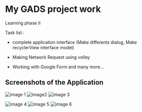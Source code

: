 # My GADS project work
Learning phase II

Task list : 

  - complete application interface (Make differents dialog, Make recyclerView interface model)
      
  - Making Network Request using volley
  
  - Working with Google Form and many more...
  
  ## Screenshots of the Application
  ![image 1](https://user-images.githubusercontent.com/52974172/92981550-38965400-f492-11ea-820e-7adfaac8b107.jpg)
  ![image2](https://user-images.githubusercontent.com/52974172/92981559-44821600-f492-11ea-927e-ad9591f52812.jpg)
  ![image 3](https://user-images.githubusercontent.com/52974172/92981560-44821600-f492-11ea-9780-2e69a74c3689.jpg)

![image 4](https://user-images.githubusercontent.com/52974172/92981556-421fbc00-f492-11ea-8cb2-0c6b27f337ab.jpg)
![image 5](https://user-images.githubusercontent.com/52974172/92981557-4350e900-f492-11ea-8cb2-e46df50e3fb4.jpg)
![image 6](https://user-images.githubusercontent.com/52974172/92981558-43e97f80-f492-11ea-96f1-aaa59a80be4b.jpg)



